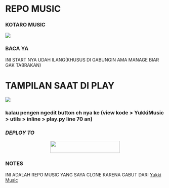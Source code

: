 # REPO MUSIC

### KOTARO MUSIC
<img src="https://telegra.ph//file/27b159290adc3b45fb6ea.jpg">

### BACA YA
INI START NYA UDAH ILANG(KHUSUS DI GABUNGIN AMA MANAGE BIAR GAK TABRAKAN)

# TAMPILAN SAAT DI PLAY
<img src="https://telegra.ph/file/43ead06e0ab0daa6329c4.jpg">

### kalau pengen ngedit button ch nya ke (view kode > YukkiMusic > utils > inline > play.py line 70 an)

### ***DEPLOY TO***
<p align="center"><a href="https://heroku.com/deploy?template=https://github.com/Anon907/kotaro"> <img src="https://img.shields.io/badge/Web%20Heroku-blueviolet?style=for-the-badge&logo=heroku" width="220" height="38.45"/></a></p>

### NOTES
INI ADALAH REPO MUSIC YANG SAYA CLONE KARENA GABUT DARI
[Yukki Music](https://github.com/TeamYukki/YukkiMusicBot)

